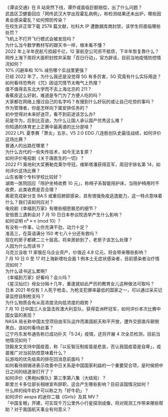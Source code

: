 《谭谈交通》在 B 站突然下线，谭乔或面临巨额赔偿，出了什么问题？  
武昌区卫健委回应「网传武汉大学出现霍乱病例」，称检测结果还未出炉，哪些因素会感染霍乱？如何预防传染？  
在校生非正常下载 2578 篇文献，社科大 IP 遭数据库商封禁，该学生将面临哪些处罚？  
飞机上不打开飞行模式会被发现吗？  
为什么当今数学教材写的跟天书一样，根本看不懂？  
2022 年上半年民航亏损超千亿，12 家航空公司资不抵债，下半年恢复靠什么？  
网传上海下周将大面积封控并采取「百日行动」，官方辟谣，目前当地疫情防控情况如何？  
10% 闪避率和 10% 减伤哪个实战里更强？  
已经 2022 年了，为什么我还是没觉得 5G 有多厉害，5G 究竟有什么实际用途？  
如何看待恐怖片《咒》因诅咒情节太晦气上热搜？  
值不值得去东北大学而不去上海北京的 211？  
香蕉皮这么好剥，难道是专门为了方便人吃的吗？  
大家都在网络上搜过自己的名字吗？有搜到什么好玩的或让自己吃惊的事吗？  
作为管理者，你是怎样向下属安排任务的？  
初中觉得对未来好迷茫，看不到前途该怎么办?  
前是华为，后到比亚迪，为什么让国人承认国产优秀这么难？  
你知道的体育史上正赛中最离谱的比分是啥？  
2022 LPL 夏季赛「萧炎」五杀，V5 2:0 EDG 八连胜创队史最佳战绩，如何评价这场比赛？  
普通人的出路在哪里？  
为什么古代的一些失传技术，如今无法复原？  
如何评价电视剧《关于唐医生的一切》？  
2022 F1 奥地利大奖赛勒克莱尔夺冠，维斯塔潘获得亚军，周冠宇排名第 14，如何评价这场比赛？  
山东省哪个专科学校比较好？  
湖南一医院回应「陪护坐椅收费 10 元」，称椅子系智能陪护床，当陪护椅用时不收费，此类收费是否合理？  
奥密克戎新分支 BA.5 或重拾肺部感染，具有很强免疫逃逸能力，这一特点意味着什么？我们该如何应对？  
电视剧《幸福到万家》有哪些细思极恐的细节？  
安倍晋三遇刺会对 7 月 10 日日本参议院选举产生什么影响？  
如何证明 n⁵ ≡ n (mod 10) ？  
有没有一件事，让你充满干劲，动力十足？  
准高三，在英语满分 150 考七八十分还有救吗？  
现在的房子都建二三十层高，将来房龄到了，老房子该怎么处理？  
人因为什么而读书？  
乌克兰没收 11 家俄在乌企业资产，价值近 4.8 亿元，将会带来哪些影响？  
7 月 10 日 0 至 17 时上海新增社会面 1 例本土无症状感染者，目前感染者治疗情况如何？  
为什么读书这么累啊?  
《幸福到万家》好看吗？会火吗？  
《星汉灿烂》母女分隔十几年，重逢就如此严厉的教育女儿这种做法可取吗？  
日本 2021 年仅有 1 人死于枪击，为枪支犯罪率最低的国家之一，可以通过采买记录监控自制枪支吗？  
为什么物质会有从高浓度流向低浓度的趋势？  
7 月 10 日中国三人女篮击败澳大利亚队，获得亚洲杯冠军，如何评价本次比赛中国女篮的表现？  
NASA 局长称中国太空项目由军队运作而美国航天和平开放，遭外交部直斥颠倒黑白，该如何看待此事？  
辽宁丹东发布通告称已成功扑灭「5·24」疫情，还将开展 4 次全员检测，目前当地情况如何？  
饶毅发文支持中国疫苗，称「以反智压制疫苗是悲哀，否认我国疫苗是自卑」，疫苗推广对当前防控意味着什么？  
玩游戏的优先级真的排在回消息前面吗？  
如何看待胡锡进表示改善中日关系是中国国家利益的一个重要契合项，是时候把中日之间的结逐渐打开了？  
如何评价《黑袍纠察队》第三季第八集（大结局）？  
斯里兰卡多位部长相继宣布辞职，这会产生哪些影响？目前该国情况如何？  
什么样的纯牛奶才可以称之为「好牛奶」？  
如何评价 aespa 的迷你二辑《Girls》及其 MV？  
「中国复眼」开建，可实现千万公里外小行星探测成像，将对观测工作带来哪些帮助？对于我国航天事业有何意义？  
